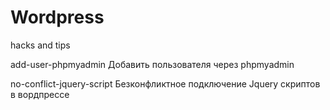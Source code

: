 # Wordpress
hacks and tips

add-user-phpmyadmin Добавить пользователя через phpmyadmin

no-conflict-jquery-script Безконфликтное подключение Jquery скриптов в вордпрессе
